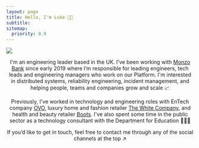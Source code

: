 ```yaml
---
layout: page
title: Hello, I'm Luke 👋🏻
subtitle: 
sitemap:
  priority: 0.9
---
```


<img src="{{ '/assets/img/bio_photo.png' | prepend: site.baseurl }}" id="about-img">

<div id="about-me">
	<p align="center">I'm an engineering leader based in the UK. I’ve been working with <a href="https://monzo.com/">Monzo Bank</a> since early 2019 where I’m responsible for leading engineers, tech leads and engineering managers who work on our Platform. I'm interested in distributed systems, reliability engineering, incident management, and helping people, teams and companies grow and scale 📈
    </p>
    <p align="center">
    Previously, I've worked in technology and engineering roles with EnTech company <a href="https://ovo.com/">OVO</a>, luxury home and fashion retailer <a href="https://www.thewhitecompany.com/uk/">The White Company</a>, and health and beauty retailer <a href="https://www.boots.com/">Boots</a>. I've also spent some time in the public sector as a technology consultant with the Department for Education 👨🏼‍💻
    </p>
    <p align="center">
    If you’d like to get in touch, feel free to contact me through any of the social channels at the top ↗️
    </p>
